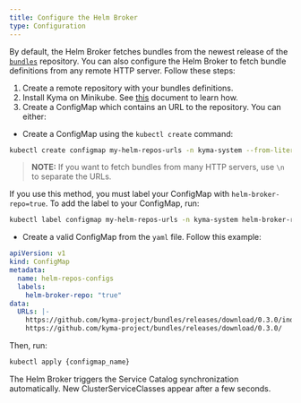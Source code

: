 ```yaml
---
title: Configure the Helm Broker
type: Configuration
---
```


By default, the Helm Broker fetches bundles from the newest release of the [`bundles`](https://github.com/kyma-project/bundles/releases) repository. You can also configure the Helm Broker to fetch bundle definitions from any remote HTTP server. Follow these steps:

1. Create a remote repository with your bundles definitions.
2. Install Kyma on Minikube. See [this](/root/kyma#installation-install-kyma-locally-from-the-release) document to learn how.
3. Create a ConfigMap which contains an URL to the repository. You can either:

* Create a ConfigMap using the `kubectl create` command:
 ```bash
kubectl create configmap my-helm-repos-urls -n kyma-system --from-literal=URLs=https://github.com/kyma-project/bundles/releases/download/latest/index-testing.yaml
 ```

 >**NOTE:** If you want to fetch bundles from many HTTP servers, use `\n` to separate the URLs.

 If you use this method, you must label your ConfigMap with `helm-broker-repo=true`. To add the label to your ConfigMap, run:

  ```bash
kubectl label configmap my-helm-repos-urls -n kyma-system helm-broker-repo=true
 ```

* Create a valid ConfigMap from the `yaml` file. Follow this example:
```yaml
apiVersion: v1
kind: ConfigMap
metadata:
  name: helm-repos-configs
  labels:
    helm-broker-repo: "true"
data:
  URLs: |-
    https://github.com/kyma-project/bundles/releases/download/0.3.0/index-testing.yaml
    https://github.com/kyma-project/bundles/releases/download/0.3.0/
```

  Then, run:
  ```bash
kubectl apply {configmap_name}
```

The Helm Broker triggers the Service Catalog synchronization automatically. New ClusterServiceClasses appear after a few seconds.
